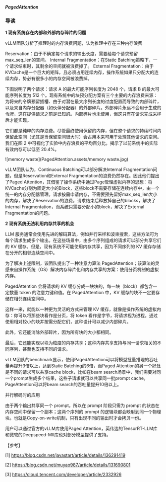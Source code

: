 ##### PagedAttention

### 导读

**1 现有系统存在内部和外部内存碎片的问题**

vLLM团队分析了推理时的内存浪费问题，认为推理中存在三种内存浪费

Reservation：由于不确定每个请求的输出长度，需要给每个请求预留max_seq_len的空间。
Internal Fragmentation：在Static Batching策略下，一个请求结束时，其剩余的空间就被浪费掉了。
External Fragmentation：由于KVCache是一个巨大的矩阵，且必须占用连续内存，操作系统如果只分配大的连续内存，势必有很多小的内存空间被浪费掉。

下图说明了两个请求：请求 A 的最大可能序列长度为 2048 个，请求 B 的最大可能序列长度为 512 个。现有系统中的块预分配方案有三个主要的内存浪费来源：为将来的令牌预留插槽、由于对潜在最大序列长度的过度配置而导致的内部碎片，以及来自内存分配器（如伙伴分配器）的外部碎片。外部碎片永远不会用于生成的令牌，这在提供请求之前是已知的。内部碎片也未使用，但这只有在请求完成采样后才能实现。

它们都是纯粹的内存浪费。尽管最终使用保留的内存，但在整个请求的持续时间内保留此空间（尤其是当保留空间很大时）会占用本来可用于处理其他请求的空间。我们在图 2 中可视化了实验中内存浪费的平均百分比，揭示了以前系统中的实际有效内存可以低至 20.4%。

![memory waste](PagedAttention.assets/memory waste.jpg)

vLLM团队认为，Continuous Batching可以部分解决Internal Fragmentation问题，但是Reservation和External Fragmentation的浪费仍然存在。因此他们提出了Paged Attention，其借鉴了操作系统中通过Page管理虚拟内存的思想：将KVCache分割为固定大小的Block，这些block不需要存储在连续内存中，由一个统一的内存分配器管理。请求按需申请内存，不需要预先留好max_seq_len大小的内存，解决了Reservation的浪费，请求结束后释放掉自己的blocks，解决了Internal Fragmentation，而系统只需要分配小的block，解决了External Fragmentation的问题。

**2 现有系统无法利用内存共享的机会**

LLM 服务通常会使用先进的解码算法，例如并行采样和波束搜索，这些方法可为每个请求生成多个输出。在这些场景中，由多个序列组成的请求可以部分共享它们的 KV 缓存。但是，现有系统不可能使用内存共享，因为不同序列的 KV 缓存存储在分开的相邻连续空间中。

为了解决上述限制，该团队提出了一种注意力算法 PagedAttention；该算法的灵感来自操作系统（OS）解决内存碎片化和内存共享的方案：使用分页机制的虚拟内存。

PagedAttention 会将请求的 KV 缓存分成一块块的，每一块（block）都包含一定数量 token 的注意力键和值。在 PagedAttention 中，KV 缓存的块不一定要存储在相邻连续空间中。

这样一来，就能以一种更为灵活的方式来管理 KV 缓存，就像是操作系统的虚拟内存：你可以将那些块看作是分页，将 token 看作是字节，将请求视为进程。通过使用相对较小的块并按需分配它们，这种设计可以减少内部碎片。

此外，它还能消除外部碎片，因为所有块的大小都相同。

最后，它还能实现以块为粒度的内存共享；这种内存共享支持与同一请求相关的不同序列，甚至也支持不同的请求。

vLLM团队的benchmark显示，使用PagedAttention可以将模型批量推理的吞吐量再提升3倍以上，达到Static Batching的6倍，而Paged Attention的另一个好处是不同的请求可以共享cache block，比如在beam search场景中，我们需要对同一个prompt生成多个结果，这些子请求就可以共享同一批prompt cache，PageAttention可以将beam search的吞吐量提升10倍以上。

并行解码时的应用

由于两个输出共享同一个 prompt，所以在 prompt 阶段只需为 prompt 的状态在内存空间中保留一个副本；这两个序列的 prompt 的逻辑块都会映射到同一个物理块。也就是Copy-on-write机制，只有出现不同的输出时才会拷贝一份。

用户可以通过官方的vLLM库使用Paged Attention，英伟达的TensorRT-LLM库和微软的Deepspeed-MII库也对部分模型提供了支持。













【参考】

[1] https://blog.csdn.net/javastart/article/details/136291419

[2] https://blog.csdn.net/muyao987/article/details/131690801

[3] https://cloud.tencent.com/developer/article/2332926















